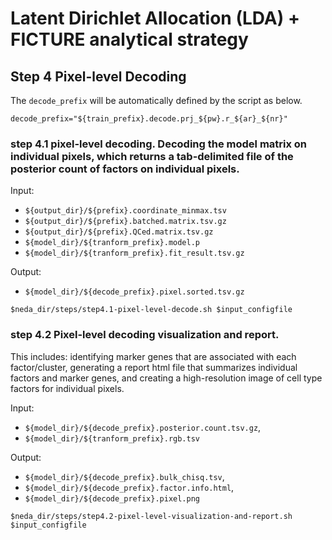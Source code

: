 # Latent Dirichlet Allocation (LDA) + FICTURE analytical strategy

## Step 4 Pixel-level Decoding

The `decode_prefix` will be automatically defined by the script as below.

```
decode_prefix="${train_prefix}.decode.prj_${pw}.r_${ar}_${nr}"
```

### step 4.1 pixel-level decoding. Decoding the model matrix on individual pixels, which returns a tab-delimited file of the posterior count of factors on individual pixels.
Input: 
* `${output_dir}/${prefix}.coordinate_minmax.tsv`
* `${output_dir}/${prefix}.batched.matrix.tsv.gz`
* `${output_dir}/${prefix}.QCed.matrix.tsv.gz`
* `${model_dir}/${tranform_prefix}.model.p`
* `${model_dir}/${tranform_prefix}.fit_result.tsv.gz`

Output: 
* `${model_dir}/${decode_prefix}.pixel.sorted.tsv.gz`

```
$neda_dir/steps/step4.1-pixel-level-decode.sh $input_configfile
```

### step 4.2 Pixel-level decoding visualization and report. 
This includes: identifying marker genes that are associated with each factor/cluster, generating a report html file that summarizes individual factors and marker genes, and creating a high-resolution image of cell type factors for individual pixels.

Input: 
* `${model_dir}/${decode_prefix}.posterior.count.tsv.gz`, 
* `${model_dir}/${tranform_prefix}.rgb.tsv`

Output: 
* `${model_dir}/${decode_prefix}.bulk_chisq.tsv`, 
* `${model_dir}/${decode_prefix}.factor.info.html`, 
* `${model_dir}/${decode_prefix}.pixel.png`

```
$neda_dir/steps/step4.2-pixel-level-visualization-and-report.sh $input_configfile
```